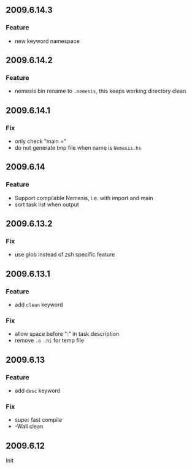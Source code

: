 2009.6.14.3
-----------

### Feature

* new keyword namespace

2009.6.14.2
-----------

### Feature

* nemesis bin rename to `.nemesis`, this keeps working directory clean

2009.6.14.1
-----------

### Fix

* only check "main ="
* do not generate tmp file when name is `Nemesis.hs`

2009.6.14
---------

### Feature

* Support compilable Nemesis, i.e. with import and main
* sort task list when output

2009.6.13.2
-----------

### Fix

* use glob instead of zsh specific feature

2009.6.13.1
-----------

### Feature

* add `clean` keyword

### Fix

* allow space before ":" in task description
* remove `.o .hi` for temp file

2009.6.13
---------

### Feature

* add `desc` keyword

### Fix

* super fast compile 
* -Wall clean

2009.6.12
---------

Init